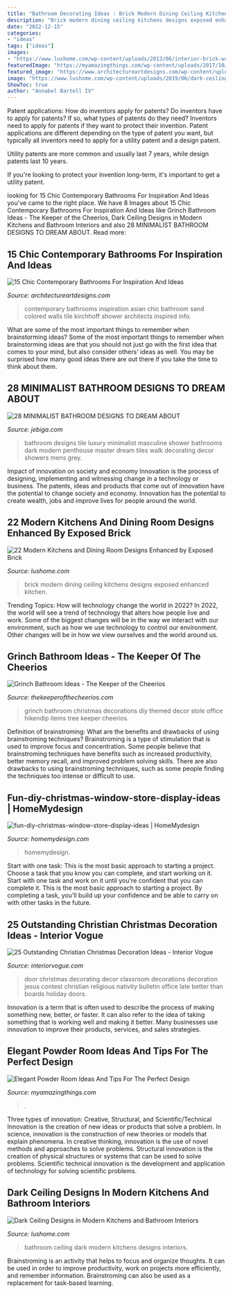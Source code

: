```yaml
---
title: "Bathroom Decorating Ideas : Brick Modern Dining Ceiling Kitchens Designs Exposed Enhanced Kitchen"
description: "Brick modern dining ceiling kitchens designs exposed enhanced kitchen"
date: "2022-12-15"
categories:
- "ideas"
tags: ["ideas"]
images:
- "https://www.lushome.com/wp-content/uploads/2013/06/interior-brick-wall-ceiling-designs-modern-kitchens-dining-rooms-10.jpg"
featuredImage: "https://myamazingthings.com/wp-content/uploads/2017/10/powder-room-3-.jpg"
featured_image: "https://www.architectureartdesigns.com/wp-content/uploads/2015/02/15-Chic-Contemporary-Bathrooms-For-Inspiration-And-Ideas-12-630x936.jpg"
image: "https://www.lushome.com/wp-content/uploads/2019/06/dark-ceiling-designs-black-white-bathroom-6-1.jpg"
ShowToc: true
author: "Annabel Bartell IV"
---
```



Patent applications: How do inventors apply for patents?
Do inventors have to apply for patents? If so, what types of patents do they need?
Inventors need to apply for patents if they want to protect their invention. Patent applications are different depending on the type of patent you want, but typically all inventors need to apply for a utility patent and a design patent. 

 Utility patents are more common and usually last 7 years, while design patents last 10 years. 

If you're looking to protect your invention long-term, it's important to get a utility patent.

	

		
looking for 15 Chic Contemporary Bathrooms For Inspiration And Ideas you've came to the right place. We have 8 Images about 15 Chic Contemporary Bathrooms For Inspiration And Ideas like Grinch Bathroom Ideas - The Keeper of the Cheerios, Dark Ceiling Designs in Modern Kitchens and Bathroom Interiors and also 28 MINIMALIST BATHROOM DESIGNS TO DREAM ABOUT. Read more:
		
    
## 15 Chic Contemporary Bathrooms For Inspiration And Ideas

<img loading=lazy src="https://www.architectureartdesigns.com/wp-content/uploads/2015/02/15-Chic-Contemporary-Bathrooms-For-Inspiration-And-Ideas-12-630x936.jpg" onerror="this.onerror=null;this.src='https://tse4.mm.bing.net/th?id=OIP.lf2dCk2Yn0tjeOmlNzaP1AHaLA&amp;pid=15.1';" alt="15 Chic Contemporary Bathrooms For Inspiration And Ideas">

_Source: architectureartdesigns.com_

>contemporary bathrooms inspiration asian chic bathroom sand colored walls tile kirchhoff shower architects inspired info. 

	

What are some of the most important things to remember when brainstorming ideas?
Some of the most important things to remember when brainstorming ideas are that you should not just go with the first idea that comes to your mind, but also consider others’ ideas as well. You may be surprised how many good ideas there are out there if you take the time to think about them.

    
## 28 MINIMALIST BATHROOM DESIGNS TO DREAM ABOUT

<img loading=lazy src="http://www.jebiga.com/wp-content/uploads/2013/04/black-white-tile-luxury-bathroom.jpg" onerror="this.onerror=null;this.src='https://tse4.mm.bing.net/th?id=OIP.bbbyJUBiZft4f_IiVC-ObAHaLI&amp;pid=15.1';" alt="28 MINIMALIST BATHROOM DESIGNS TO DREAM ABOUT">

_Source: jebiga.com_

>bathroom designs tile luxury minimalist masculine shower bathrooms dark modern penthouse master dream tiles walk decorating decor showers mens grey. 

	

Impact of innovation on society and economy
Innovation is the process of designing, implementing and witnessing change in a technology or business. The patents, ideas and products that come out of innovation have the potential to change society and economy. Innovation has the potential to create wealth, jobs and improve lives for people around the world.

    
## 22 Modern Kitchens And Dining Room Designs Enhanced By Exposed Brick

<img loading=lazy src="https://www.lushome.com/wp-content/uploads/2013/06/interior-brick-wall-ceiling-designs-modern-kitchens-dining-rooms-10.jpg" onerror="this.onerror=null;this.src='https://tse2.mm.bing.net/th?id=OIP.2_R6zunWAssYe4OSbjOERgHaJ-&amp;pid=15.1';" alt="22 Modern Kitchens and Dining Room Designs Enhanced by Exposed Brick">

_Source: lushome.com_

>brick modern dining ceiling kitchens designs exposed enhanced kitchen. 

	

Trending Topics: How will technology change the world in 2022?
In 2022, the world will see a trend of technology that alters how people live and work. Some of the biggest changes will be in the way we interact with our environment, such as how we use technology to control our environment. Other changes will be in how we view ourselves and the world around us.

    
## Grinch Bathroom Ideas - The Keeper Of The Cheerios

<img loading=lazy src="https://www.thekeeperofthecheerios.com/wp-content/uploads/2018/11/grinch-bathroom-6.jpg" onerror="this.onerror=null;this.src='https://tse2.mm.bing.net/th?id=OIP.X4XGXsf3VhW5xHI_W6K8bgHaJ4&amp;pid=15.1';" alt="Grinch Bathroom Ideas - The Keeper of the Cheerios">

_Source: thekeeperofthecheerios.com_

>grinch bathroom christmas decorations diy themed decor stole office hikendip items tree keeper cheerios. 

	

Definition of brainstroming: What are the benefits and drawbacks of using brainstroming techniques?
Brainstroming is a type of stimulation that is used to improve focus and concentration. Some people believe that brainstroming techniques have benefits such as increased productivity, better memory recall, and improved problem solving skills. There are also drawbacks to using brainstroming techniques, such as some people finding the techniques too intense or difficult to use.

    
## Fun-diy-christmas-window-store-display-ideas | HomeMydesign

<img loading=lazy src="https://homemydesign.com/wp-content/uploads/2019/12/fun-diy-christmas-window-store-display-ideas.jpg" onerror="this.onerror=null;this.src='https://tse2.mm.bing.net/th?id=OIP.BklglxYY6Icn0P-i18tR7gHaLO&amp;pid=15.1';" alt="fun-diy-christmas-window-store-display-ideas | HomeMydesign">

_Source: homemydesign.com_

>homemydesign. 

	

Start with one task: This is the most basic approach to starting a project. Choose a task that you know you can complete, and start working on it.
Start with one task and work on it until you're confident that you can complete it. This is the most basic approach to starting a project. By completing a task, you'll build up your confidence and be able to carry on with other tasks in the future.

    
## 25 Outstanding Christian Christmas Decoration Ideas - Interior Vogue

<img loading=lazy src="http://interiorvogue.com/wp-content/uploads/2016/09/Christmas-Door-Decorating-Contest.jpg" onerror="this.onerror=null;this.src='https://tse3.mm.bing.net/th?id=OIP.BMPM7b80SZ89U73DmgRpOQHaJ4&amp;pid=15.1';" alt="25 Outstanding Christian Christmas Decoration Ideas - Interior Vogue">

_Source: interiorvogue.com_

>door christmas decorating decor classroom decorations decoration jesus contest christian religious nativity bulletin office late better than boards holiday doors. 

	

Innovation is a term that is often used to describe the process of making something new, better, or faster. It can also refer to the idea of taking something that is working well and making it better. Many businesses use innovation to improve their products, services, and sales strategies.

    
## Elegant Powder Room Ideas And Tips For The Perfect Design

<img loading=lazy src="https://myamazingthings.com/wp-content/uploads/2017/10/powder-room-3-.jpg" onerror="this.onerror=null;this.src='https://tse3.mm.bing.net/th?id=OIP.GeoB7LDJx8mRkSKZQQefpAHaLH&amp;pid=15.1';" alt="Elegant Powder Room Ideas And Tips For The Perfect Design">

_Source: myamazingthings.com_

>. 

	

Three types of innovation: Creative, Structural, and Scientific/Technical
Innovation is the creation of new ideas or products that solve a problem. In science, innovation is the construction of new theories or models that explain phenomena. In creative thinking, innovation is the use of novel methods and approaches to solve problems. Structural innovation is the creation of physical structures or systems that can be used to solve problems. Scientific technical innovation is the development and application of technology for solving scientific problems.

    
## Dark Ceiling Designs In Modern Kitchens And Bathroom Interiors

<img loading=lazy src="https://www.lushome.com/wp-content/uploads/2019/06/dark-ceiling-designs-black-white-bathroom-6-1.jpg" onerror="this.onerror=null;this.src='https://tse2.mm.bing.net/th?id=OIP.2IRrFzZGsnrEFaZGQU1iVwAAAA&amp;pid=15.1';" alt="Dark Ceiling Designs in Modern Kitchens and Bathroom Interiors">

_Source: lushome.com_

>bathroom ceiling dark modern kitchens designs interiors. 

	

Brainstroming is an activity that helps to focus and organize thoughts. It can be used in order to improve productivity, work on projects more efficiently, and remember information. Brainstroming can also be used as a replacement for task-based learning.

